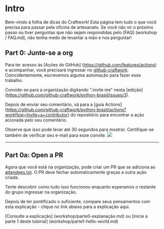 # Intro
Bem-vindo à folha de dicas do Craftwork! Esta página tem tudo o que você precisa para passar pela oficina de artesanato. Se você não vir o próximo passo ou tiver perguntas que não sejam respondidas pelo [FAQ] (workshop / FAQ.md), não tenha medo de levantar a mão e nos perguntar!

## Part 0: Junte-se a org

Para ter acesso às [Ações do GitHub] (https://github.com/features/actions) e acompanhar, você precisará ingressar no [github-craftwork](https://github.com/github-craftwork). Coincidentemente, escrevemos alguma automação para fazer esse trabalho.

Convide-se para a organização digitando ".invite me" nesta [edição] (https://github.com/github-craftwork/python-brasil/issues/3).

Depois de enviar seu comentário, vá para a [guia Actions] (https://github.com/github-craftwork/python-brasil/actions?workflow=Invite+a+contributor) do repositório para encontrar a ação acionada pelo seu comentário.

Observe que isso pode levar até 30 segundos para mostrar. Certifique-se também de verificar seu e-mail para esse convite.
![](https://paper-attachments.dropbox.com/s_CDDCC4EC3C7C8C14E8A73684CA9909721C965A1258B4380D90B28E1A4E030470_1569470503869_Screenshot+2019-09-25+21.01.27.png)

----------

## Part 0a: Open a PR

Agora que você está na organização, pode criar um PR que se adiciona ao [attendees.txt](attendees.txt). O PR deve fechar automaticamente graças a outra ação criada.

Tente descobrir como tudo isso funcionou enquanto esperamos o restante do grupo ingressar na organização.

Depois de ter pontificado o suficiente, compare seus pensamentos com esta explicação - clique no link abaixo para a explicação aqui.

[Consulte a explicação] (workshop/parte0-explanação.md) ou [inicie a parte 1 deste tutorial] (workshop/parte1-hello-world.md)
